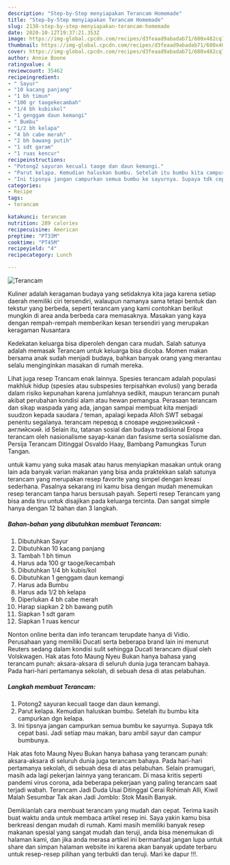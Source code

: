 ```yaml
---
description: "Step-by-Step menyiapakan Terancam Homemade"
title: "Step-by-Step menyiapakan Terancam Homemade"
slug: 2138-step-by-step-menyiapakan-terancam-homemade
date: 2020-10-12T19:37:21.353Z
image: https://img-global.cpcdn.com/recipes/d3feaad9abadab71/680x482cq70/terancam-foto-resep-utama.jpg
thumbnail: https://img-global.cpcdn.com/recipes/d3feaad9abadab71/680x482cq70/terancam-foto-resep-utama.jpg
cover: https://img-global.cpcdn.com/recipes/d3feaad9abadab71/680x482cq70/terancam-foto-resep-utama.jpg
author: Annie Boone
ratingvalue: 4
reviewcount: 35462
recipeingredient:
- " Sayur"
- "10 kacang panjang"
- "1 bh timun"
- "100 gr taogekecambah"
- "1/4 bh kubiskol"
- "1 genggam daun kemangi"
- " Bumbu"
- "1/2 bh kelapa"
- "4 bh cabe merah"
- "2 bh bawang putih"
- "1 sdt garam"
- "1 ruas kencur"
recipeinstructions:
- "Potong2 sayuran kecuali taoge dan daun kemangi."
- "Parut kelapa. Kemudian haluskan bumbu. Setelah itu bumbu kita campurkan dgn kelapa."
- "Ini tipsnya jangan campurkan semua bumbu ke sayurnya. Supaya tdk cepat basi. Jadi setiap mau makan, baru ambil sayur dan campur bumbunya."
categories:
- Recipe
tags:
- terancam

katakunci: terancam 
nutrition: 289 calories
recipecuisine: American
preptime: "PT33M"
cooktime: "PT45M"
recipeyield: "4"
recipecategory: Lunch

---
```



![Terancam](https://img-global.cpcdn.com/recipes/d3feaad9abadab71/680x482cq70/terancam-foto-resep-utama.jpg)

Kuliner adalah keragaman budaya yang setidaknya kita jaga karena setiap daerah memiliki ciri tersendiri, walaupun namanya sama tetapi bentuk dan tekstur yang berbeda, seperti terancam yang kami contohkan berikut mungkin di area anda berbeda cara memasaknya. Masakan yang kaya dengan rempah-rempah memberikan kesan tersendiri yang merupakan keragaman Nusantara

Kedekatan keluarga bisa diperoleh dengan cara mudah. Salah satunya adalah memasak Terancam untuk keluarga bisa dicoba. Momen makan bersama anak sudah menjadi budaya, bahkan banyak orang yang merantau selalu menginginkan masakan di rumah mereka.

Lihat juga resep Trancam enak lainnya. Spesies terancam adalah populasi makhluk hidup (spesies atau subspesies terpisahkan evolusi) yang berada dalam risiko kepunahan karena jumlahnya sedikit, maupun terancam punah akibat perubahan kondisi alam atau hewan pemangsa. Perasaan terancam dan sikap waspada yang ada, jangan sampai membuat kita menjadi suudzon kepada saudara / teman, apalagi kepada Alloh SWT sebagai penentu segalanya. terancam перевод в словаре индонезийский - английский. id Selain itu, tatanan sosial dan budaya tradisional Eropa terancam oleh nasionalisme sayap-kanan dan fasisme serta sosialisme dan. Persija Terancam Ditinggal Osvaldo Haay, Bambang Pamungkas Turun Tangan.

untuk kamu yang suka masak atau harus menyiapkan masakan untuk orang lain ada banyak varian makanan yang bisa anda praktekkan salah satunya terancam yang merupakan resep favorite yang simpel dengan kreasi sederhana. Pasalnya sekarang ini kamu bisa dengan mudah menemukan resep terancam tanpa harus bersusah payah.
Seperti resep Terancam yang bisa anda tiru untuk disajikan pada keluarga tercinta. Dan sangat simple hanya dengan 12 bahan dan 3 langkah.


<!--inarticleads1-->

##### Bahan-bahan yang dibutuhkan membuat Terancam:

1. Dibutuhkan  Sayur
1. Dibutuhkan 10 kacang panjang
1. Tambah 1 bh timun
1. Harus ada 100 gr taoge/kecambah
1. Dibutuhkan 1/4 bh kubis/kol
1. Dibutuhkan 1 genggam daun kemangi
1. Harus ada  Bumbu
1. Harus ada 1/2 bh kelapa
1. Diperlukan 4 bh cabe merah
1. Harap siapkan 2 bh bawang putih
1. Siapkan 1 sdt garam
1. Siapkan 1 ruas kencur


Nonton online berita dan info terancam terupdate hanya di Vidio. Perusahaan yang memiliki Ducati serta beberapa brand lain ini menurut Reuters sedang dalam kondisi sulit sehingga Ducati terancam dijual oleh Volskwagen. Hak atas foto Maung Nyeu Bukan hanya bahasa yang terancam punah: aksara-aksara di seluruh dunia juga terancam bahaya. Pada hari-hari pertamanya sekolah, di sebuah desa di atas pelabuhan. 

<!--inarticleads2-->

##### Langkah membuat  Terancam:

1. Potong2 sayuran kecuali taoge dan daun kemangi.
1. Parut kelapa. Kemudian haluskan bumbu. Setelah itu bumbu kita campurkan dgn kelapa.
1. Ini tipsnya jangan campurkan semua bumbu ke sayurnya. Supaya tdk cepat basi. Jadi setiap mau makan, baru ambil sayur dan campur bumbunya.


Hak atas foto Maung Nyeu Bukan hanya bahasa yang terancam punah: aksara-aksara di seluruh dunia juga terancam bahaya. Pada hari-hari pertamanya sekolah, di sebuah desa di atas pelabuhan. Selain pramugari, masih ada lagi pekerjan lainnya yang terancam. Di masa kritis seperti pandemi virus corona, ada beberapa pekerjaan yang paling terancam saat terjadi wabah. Terancam Jadi Duda Usai Ditinggal Cerai Rohimah Alli, Kiwil Malah Sesumbar Tak akan Jadi Jomblo: Stok Masih Banyak. 

Demikianlah cara membuat terancam yang mudah dan cepat. Terima kasih buat waktu anda untuk membaca artikel resep ini. Saya yakin kamu bisa berkreasi dengan mudah di rumah. Kami masih memiliki banyak resep makanan spesial yang sangat mudah dan teruji, anda bisa menemukan di halaman kami, dan jika anda merasa artikel ini bermanfaat jangan lupa untuk share dan simpan halaman website ini karena akan banyak update terbaru untuk resep-resep pilihan yang terbukti dan teruji. Mari ke dapur !!!. 
